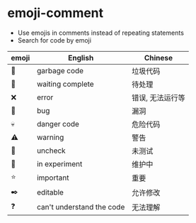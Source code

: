 # emoji-comment

- Use emojis in comments instead of repeating statements
- Search for code by emoji

  
| emoji | English | Chinese |
| ---- | ---- | ---- |
|💩  | garbage code |                                垃圾代码 | 
|🚩 |  waiting complete |                            待处理|
|❌ |  error|                                       错误, 无法运行等|
|🐞  | bug         |                                漏洞|
|💀   |danger code|                                 危险代码|
|⚠️   |warning |                                    警告|
|📐   |uncheck|                                     未测试|
|🔧   |in experiment|                               维护中|
|⭐   |important|                                   重要|
|✒️   |editable|                                    允许修改|
|❓   |can't understand the code|                   无法理解|
